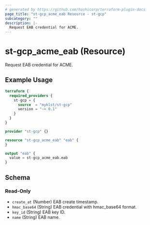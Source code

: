 ```yaml
---
# generated by https://github.com/hashicorp/terraform-plugin-docs
page_title: "st-gcp_acme_eab Resource - st-gcp"
subcategory: ""
description: |-
  Request EAB credential for ACME.
---
```


# st-gcp_acme_eab (Resource)

Request EAB credential for ACME.

## Example Usage

```terraform
terraform {
  required_providers {
    st-gcp = {
      source  = "myklst/st-gcp"
      version = "~> 0.1"
    }
  }
}

provider "st-gcp" {}

resource "st-gcp_acme_eab" "eab" {
}

output "eab" {
  value = st-gcp_acme_eab.eab
}
```

<!-- schema generated by tfplugindocs -->
## Schema

### Read-Only

- `create_at` (Number) EAB create timestamp.
- `hmac_base64` (String) EAB credential with hmac_base64 format.
- `key_id` (String) EAB key ID.
- `name` (String) EAB name.
